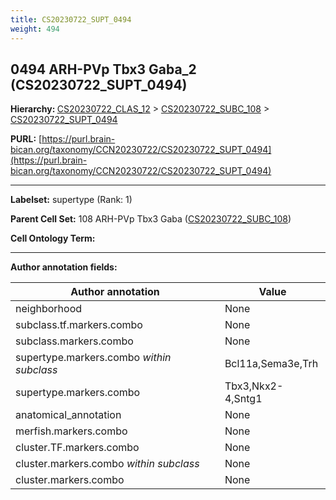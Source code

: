 ```yaml
---
title: CS20230722_SUPT_0494
weight: 494
---
```

## 0494 ARH-PVp Tbx3 Gaba_2 (CS20230722_SUPT_0494)
<b>Hierarchy: </b>
[CS20230722_CLAS_12](../CS20230722_CLAS_12) >
[CS20230722_SUBC_108](../CS20230722_SUBC_108) >
[CS20230722_SUPT_0494](../CS20230722_SUPT_0494)

**PURL:** [https://purl.brain-bican.org/taxonomy/CCN20230722/CS20230722_SUPT_0494](https://purl.brain-bican.org/taxonomy/CCN20230722/CS20230722_SUPT_0494)

---


**Labelset:** supertype (Rank: 1)

**Parent Cell Set:** 108 ARH-PVp Tbx3 Gaba ([CS20230722_SUBC_108](../CS20230722_SUBC_108))



**Cell Ontology Term:** 

[MARKER GENES.]: #


---

[TRANSFERRED ANNOTATIONS.]: #


[AUTHOR ANNOTATION FIELDS.]: #


**Author annotation fields:**

| Author annotation | Value |
|-------------------|-------|
|neighborhood|None|
|subclass.tf.markers.combo|None|
|subclass.markers.combo|None|
|supertype.markers.combo _within subclass_|Bcl11a,Sema3e,Trh|
|supertype.markers.combo|Tbx3,Nkx2-4,Sntg1|
|anatomical_annotation|None|
|merfish.markers.combo|None|
|cluster.TF.markers.combo|None|
|cluster.markers.combo _within subclass_|None|
|cluster.markers.combo|None|
